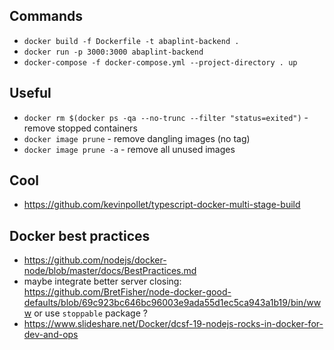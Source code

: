 ## Commands
- `docker build -f Dockerfile -t abaplint-backend .`
- `docker run -p 3000:3000 abaplint-backend`
- `docker-compose -f docker-compose.yml --project-directory . up`

## Useful

- `docker rm $(docker ps -qa --no-trunc --filter "status=exited")` - remove stopped containers
- `docker image prune` - remove dangling images (no tag)
- `docker image prune -a` - remove all unused images

## Cool
- https://github.com/kevinpollet/typescript-docker-multi-stage-build

## Docker best practices
- https://github.com/nodejs/docker-node/blob/master/docs/BestPractices.md
- maybe integrate better server closing: https://github.com/BretFisher/node-docker-good-defaults/blob/69c923bc646bc96003e9ada55d1ec5ca943a1b19/bin/www or use `stoppable` package ?
- https://www.slideshare.net/Docker/dcsf-19-nodejs-rocks-in-docker-for-dev-and-ops
